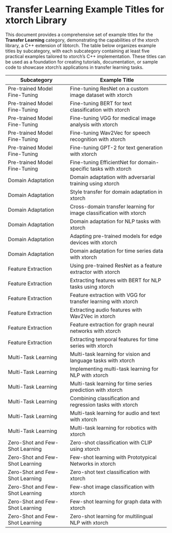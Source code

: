 # Transfer Learning Example Titles for xtorch Library

This document provides a comprehensive set of example titles for the **Transfer Learning** category, demonstrating the capabilities of the xtorch library, a C++ extension of libtorch. The table below organizes example titles by subcategory, with each subcategory containing at least five practical examples tailored to xtorch’s C++ implementation. These titles can be used as a foundation for creating tutorials, documentation, or sample code to showcase xtorch’s applications in transfer learning tasks.

| **Subcategory**                     | **Example Title**                                                                 |
|-------------------------------------|-----------------------------------------------------------------------------------|
| Pre-trained Model Fine-Tuning       | Fine-tuning ResNet on a custom image dataset with xtorch                          |
| Pre-trained Model Fine-Tuning       | Fine-tuning BERT for text classification with xtorch                              |
| Pre-trained Model Fine-Tuning       | Fine-tuning VGG for medical image analysis with xtorch                            |
| Pre-trained Model Fine-Tuning       | Fine-tuning Wav2Vec for speech recognition with xtorch                            |
| Pre-trained Model Fine-Tuning       | Fine-tuning GPT-2 for text generation with xtorch                                 |
| Pre-trained Model Fine-Tuning       | Fine-tuning EfficientNet for domain-specific tasks with xtorch                    |
| Domain Adaptation                   | Domain adaptation with adversarial training using xtorch                          |
| Domain Adaptation                   | Style transfer for domain adaptation in xtorch                                    |
| Domain Adaptation                   | Cross-domain transfer learning for image classification with xtorch               |
| Domain Adaptation                   | Domain adaptation for NLP tasks with xtorch                                       |
| Domain Adaptation                   | Adapting pre-trained models for edge devices with xtorch                          |
| Domain Adaptation                   | Domain adaptation for time series data with xtorch                                |
| Feature Extraction                  | Using pre-trained ResNet as a feature extractor with xtorch                       |
| Feature Extraction                  | Extracting features with BERT for NLP tasks using xtorch                          |
| Feature Extraction                  | Feature extraction with VGG for transfer learning with xtorch                     |
| Feature Extraction                  | Extracting audio features with Wav2Vec in xtorch                                  |
| Feature Extraction                  | Feature extraction for graph neural networks with xtorch                          |
| Feature Extraction                  | Extracting temporal features for time series with xtorch                          |
| Multi-Task Learning                 | Multi-task learning for vision and language tasks with xtorch                     |
| Multi-Task Learning                 | Implementing multi-task learning for NLP with xtorch                              |
| Multi-Task Learning                 | Multi-task learning for time series prediction with xtorch                        |
| Multi-Task Learning                 | Combining classification and regression tasks with xtorch                         |
| Multi-Task Learning                 | Multi-task learning for audio and text with xtorch                                |
| Multi-Task Learning                 | Multi-task learning for robotics with xtorch                                      |
| Zero-Shot and Few-Shot Learning     | Zero-shot classification with CLIP using xtorch                                   |
| Zero-Shot and Few-Shot Learning     | Few-shot learning with Prototypical Networks in xtorch                            |
| Zero-Shot and Few-Shot Learning     | Zero-shot text classification with xtorch                                         |
| Zero-Shot and Few-Shot Learning     | Few-shot image classification with xtorch                                         |
| Zero-Shot and Few-Shot Learning     | Few-shot learning for graph data with xtorch                                      |
| Zero-Shot and Few-Shot Learning     | Zero-shot learning for multilingual NLP with xtorch                               |